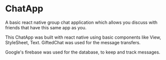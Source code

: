 # ChatApp
A basic react native group chat application which allows you discuss with friends that have this same app as you.

This ChatApp was built with react native using basic components like View, StyleSheet, Text. GiftedChat was used for the message transfers. 

Google's firebase was used for the database, to keep and track messages.
